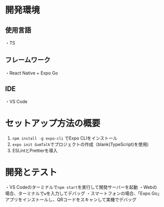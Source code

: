 # 開発環境

## 使用言語

・TS

## フレームワーク

・React Native + Expo Go

## IDE

・VS Code

# セットアップ方法の概要

1. `npm install -g expo-cli` でExpo CLIをインストール
2. `expo init GumTalk`でプロジェクトの作成（blank(TypeScript)を使用)
3. ESLintとPrettierを導入

# 開発とテスト

・VS Codeのターミナルで`npm start`を実行して開発サーバーを起動
・Webの場合、ターミナルで`w`を入力してデバッグ
・スマートフォンの場合、「Expo Go」アプリをインストールし、QRコードをスキャンして実機でデバッグ
